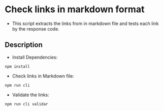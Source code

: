 # Check links in markdown format
- This script extracts the links from in markdown file and tests each link by the response code.


## Description

- Install Dependencies:
```
npm install
```
- Check links in Markdown file:

```
npm run cli
```

- Validate the links:

```
npm run cli validar
```
